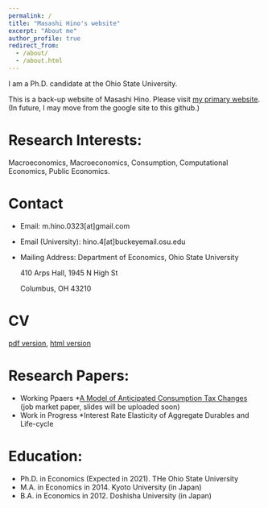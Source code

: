 ```yaml
---
permalink: /
title: "Masashi Hino's website"
excerpt: "About me"
author_profile: true
redirect_from: 
  - /about/
  - /about.html
---
```

I am a Ph.D. candidate at the Ohio State University.

This is a back-up website of Masashi Hino. Please visit [my primary website](https://sites.google.com/view/masashi-hino).
(In future, I may move from the google site to this github.)

Research Interests:
======
Macroeconomics, Macroeconomics, Consumption, Computational Economics, Public Economics.

Contact
======
* Email: m.hino.0323[at]gmail.com

* Email (University): hino.4[at]buckeyemail.osu.edu

* Mailing Address: Department of Economics, Ohio State University

  410 Arps Hall, 1945 N High St

  Columbus, OH 43210

CV
======
[pdf version](https://masashihino.github.io/files/CV_Hino.pdf), [html version](https://masashihino.github.io/cv/)

Research Papers:
======
* Working Ppaers
  *[A Model of Anticipated Consumption Tax Changes](https://masashihino.github.io/files/Hino_CT_Irr_paper_2020September.pdf) (job market paper, slides will be uploaded soon)
* Work in Progress
  *Interest Rate Elasticity of Aggregate Durables and Life-cycle

Education:
======
* Ph.D. in Economics (Expected in 2021). THe Ohio State University
* M.A. in Economics in 2014. Kyoto University (in Japan)
* B.A. in Economics in 2012. Doshisha University (in Japan)
